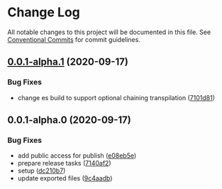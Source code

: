 # Change Log

All notable changes to this project will be documented in this file.
See [Conventional Commits](https://conventionalcommits.org) for commit guidelines.

## [0.0.1-alpha.1](https://github.com/uxland/components/compare/@uxland/ui-core@0.0.1-alpha.0...@uxland/ui-core@0.0.1-alpha.1) (2020-09-17)


### Bug Fixes

* change es build to support optional chaining transpilation ([7101d81](https://github.com/uxland/components/commit/7101d81ea10cae154cc0f8fa1a094967579eac80))





## 0.0.1-alpha.0 (2020-09-17)


### Bug Fixes

* add public access for publish ([e08eb5e](https://github.com/uxland/components/commit/e08eb5e0a49c0d17e883e631f4b8a0439c304639))
* prepare release tasks ([7140af2](https://github.com/uxland/components/commit/7140af231728685b5d2dceee1405da5916b693db))
* setup ([dc210b7](https://github.com/uxland/components/commit/dc210b78a407e368d87435cf3e26f53a65ae4c61))
* update exported files ([9c4aadb](https://github.com/uxland/components/commit/9c4aadb0690212db8ae3d3aef65a94f9d50241de))
